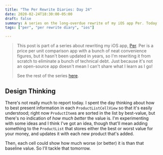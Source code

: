```yaml
---
title: "The Per Rewrite Diaries: Day 24"
date: 2020-02-24T18:30:00-05:00
draft: false
summary: A series on the long-overdue rewrite of my iOS app Per. Today, I continue work on a custom table view cell.
tags: ["per", "per rewrite diary", "ios"]

---
```


> This post is part of a series about rewriting my iOS app, [Per](https://droppedbits.com/apps/per). Per is a price per unit comparison app with a bunch of neat convenience figures, but it hasn't been updated in years, so I'm rewriting it from scratch to eliminate a bunch of technical debt. Just because it's not an open-source app doesn't mean I can't share what I learn as I go!
> 
> See the rest of the series [here](/tags/per-rewrite-diary/).

## Design Thinking

There's not really much to report today. I spent the day thinking about how to best present information in each `ProductListCellView` so that it's easily understood; right now `ProductItem`s are sorted in the list by best-value, but there's no indication of _how much better_ the value is. I'm experimenting with some ideas and I think I've got an idea, though that'll mean adding something to the `ProductList` that stores either the best or worst value for your money, and updates it with each new product that's added.

Then, each cell could show how much worse (or better) it is than that baseline value. So I'll tackle that tomorrow.